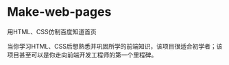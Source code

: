 # Make-web-pages
用HTML、CSS仿制百度知道首页

当你学习HTML、CSS后想熟悉并巩固所学的前端知识，该项目很适合初学者；该项目甚至可以是你走向前端开发工程师的第一个里程碑。
